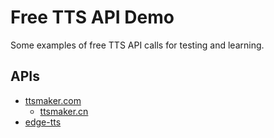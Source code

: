 # Free TTS API Demo

Some examples of free TTS API calls for testing and learning.

## APIs

- [ttsmaker.com](https://ttsmaker.com/)
  - [ttsmaker.cn](https://ttsmaker.cn/)
- [edge-tts](https://github.com/rany2/edge-tts)
